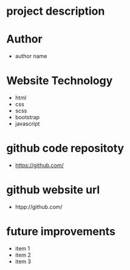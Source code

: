 # project description 

# Author
- author name 

# Website Technology 
- html 
- css 
- scss
- bootstrap 
- javascript 

# github code repositoty
- https://github.com/

# github website url 
- htpp://github.com/

# future improvements 
- item 1
- item 2
- item 3

